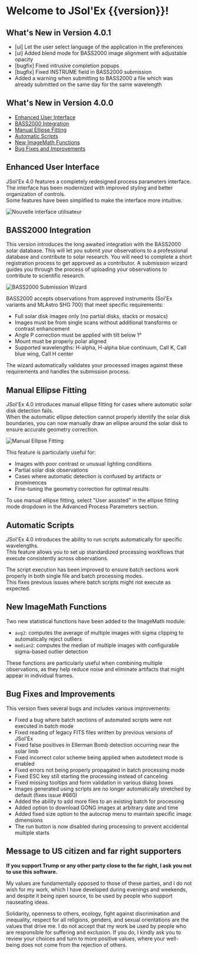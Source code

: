 # Welcome to JSol'Ex {{version}}!

## What's New in Version 4.0.1

- [ui] Let the user select language of the application in the preferences
- [ui] Added blend mode for BASS2000 image alignment with adjustable opacity
- [bugfix] Fixed intrusive completion popups
- [bugfix] Fixed INSTRUME field in BASS2000 submission
- Added a warning when submitting to BASS2000 a file which was already submitted on the same day for the same wavelength

## What's New in Version 4.0.0

- [Enhanced User Interface](#enhanced-user-interface)
- [BASS2000 Integration](#bass2000-integration)
- [Manual Ellipse Fitting](#manual-ellipse-fitting)
- [Automatic Scripts](#automatic-scripts)
- [New ImageMath Functions](#new-imagemath-functions)
- [Bug Fixes and Improvements](#bug-fixes-and-improvements)

## Enhanced User Interface

JSol'Ex 4.0 features a completely redesigned process parameters interface.  
The interface has been modernized with improved styling and better organization of controls.  
Some features have been simplified to make the interface more intuitive.

![Nouvelle interface utilisateur](/docs/new-ui-en.png)

## BASS2000 Integration

This version introduces the long awaited integration with the BASS2000 solar database.
This will let you submit your observations to a professional database and contribute to solar research.
You will need to complete a short registration process to get approved as a contributor.
A submission wizard guides you through the process of uploading your observations to contribute to scientific research.

![BASS2000 Submission Wizard](/docs/bass2000-en.png)

BASS2000 accepts observations from approved instruments (Sol'Ex variants and MLAstro SHG 700) that meet specific requirements:
- Full solar disk images only (no partial disks, stacks or mosaics)
- Images must be from single scans without additional transforms or contrast enhancement
- Angle P correction must be applied with tilt below 1°
- Mount must be properly polar aligned
- Supported wavelengths: H-alpha, H-alpha blue continuum, CaII K, CaII blue wing, CaII H center

The wizard automatically validates your processed images against these requirements and handles the submission process.

## Manual Ellipse Fitting

JSol'Ex 4.0 introduces manual ellipse fitting for cases where automatic solar disk detection fails.  
When the automatic ellipse detection cannot properly identify the solar disk boundaries, you can now manually draw an ellipse around the solar disk to ensure accurate geometry correction.

![Manual Ellipse Fitting](/docs/assisted-fit-en.png)

This feature is particularly useful for:
- Images with poor contrast or unusual lighting conditions
- Partial solar disk observations
- Cases where automatic detection is confused by artifacts or prominences
- Fine-tuning the geometry correction for optimal results

To use manual ellipse fitting, select "User assisted" in the ellipse fitting mode dropdown in the Advanced Process Parameters section.

## Automatic Scripts

JSol'Ex 4.0 introduces the ability to run scripts automatically for specific wavelengths.  
This feature allows you to set up standardized processing workflows that execute consistently across observations.

The script execution has been improved to ensure batch sections work properly in both single file and batch processing modes.  
This fixes previous issues where batch scripts might not execute as expected.

## New ImageMath Functions

Two new statistical functions have been added to the ImageMath module:

- `avg2`: computes the average of multiple images with sigma clipping to automatically reject outliers
- `median2`: computes the median of multiple images with configurable sigma-based outlier detection

These functions are particularly useful when combining multiple observations, as they help reduce noise and eliminate artifacts that might appear in individual frames.

## Bug Fixes and Improvements

This version fixes several bugs and includes various improvements:

- Fixed a bug where batch sections of automated scripts were not executed in batch mode
- Fixed reading of legacy FITS files written by previous versions of JSol'Ex
- Fixed false positives in Ellerman Bomb detection occurring near the solar limb
- Fixed incorrect color scheme being applied when autodetect mode is enabled
- Fixed errors not being properly propagated in batch processing mode
- Fixed ESC key still starting the processing instead of canceling
- Fixed missing tooltips and form validation in various dialog boxes
- Images generated using scripts are no longer automatically stretched by default (fixes issue #660)
- Added the ability to add more files to an existing batch for processing
- Added option to download GONG images at arbitrary date and time
- Added fixed size option to the autocrop menu to maintain specific image dimensions
- The run button is now disabled during processing to prevent accidental multiple starts

## Message to US citizen and far right supporters

**If you support Trump or any other party close to the far right, I ask you not to use this software.**

My values are fundamentally opposed to those of these parties, and I do not wish for my work, which I have developed during evenings and weekends, and despite it being open source, to be used by people who support nauseating ideas.

Solidarity, openness to others, ecology, fight against discrimination and inequality, respect for all religions, genders, and sexual orientations are the values that drive me.
I do not accept that my work be used by people who are responsible for suffering and exclusion.
If you do, I kindly ask you to review your choices and turn to more positive values, where your well-being does not come from the rejection of others.

